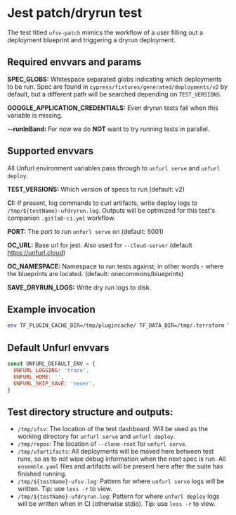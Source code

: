 # Jest patch/dryrun test

The test titled `ufsv-patch` mimics the workflow of a user filling out a deployment blueprint and triggering a dryrun deployment.

## Required envvars and params
**SPEC_GLOBS:** Whitespace separated globs indicating which deployments to be run. Spec are found in `cypress/fixtures/generated/deployments/v2` by default, but a different path will be searched depending on `TEST_VERSIONS`.

**GOOGLE_APPLICATION_CREDENTIALS:** Even dryrun tests fail when this variable is missing.

**--runInBand:** For now we do **NOT** want to try running tests in parallel.

## Supported envvars
All Unfurl environment variables pass through to `unfurl serve` and `unfurl deploy`.

**TEST_VERSIONS:** Which version of specs to run (default: v2)

**CI:** If present, log commands to curl artifacts, write deploy logs to `/tmp/${testName}-ufdryrun.log`.  Outputs will be optimized for this test's companion `.gitlab-ci.yml` workflow.

**PORT:** The port to run `unfurl serve` on (default: 5001)

**OC_URL:** Base url for jest.  Also used for `--cloud-server` (default https://unfurl.cloud)

**OC_NAMESPACE:** Namespace to run tests against; in other words - where the blueprints are located. (default: onecommons/blueprints)

**SAVE_DRYRUN_LOGS:**  Write dry run logs to disk.


## Example invocation
```bash
env TF_PLUGIN_CACHE_DIR=/tmp/plugincache/ TF_DATA_DIR=/tmp/.terraform TF_PLUGIN_CACHE_MAY_BREAK_DEPENDENCY_LOCK_FILE=1 GOOGLE_APPLICATION_CREDENTIALS=/home/onecommons/oc-staging1-6aeb4c6ec6bc.json SPEC_GLOBS='*baserow*' yarn test ufsv-patch -- --runInBand
```

## Default Unfurl envvars
```javascript
const UNFURL_DEFAULT_ENV = {
  UNFURL_LOGGING: 'trace',
  UNFURL_HOME: '',
  UNFURL_SKIP_SAVE: 'never',
}
```

## Test directory structure and outputs:
- `/tmp/ufsv`: The location of the test dashboard.  Will be used as the working directory for `unfurl serve` and `unfurl deploy`.
- `/tmp/repos`: The location of `--clone-root` for `unfurl serve`.
- `/tmp/ufartifacts`: All deployments will be moved here between test runs, so as to not wipe debug information when the next spec is run.  All `ensemble.yaml` files and artifacts will be present here after the suite has finished running.
- `/tmp/${testName}-ufsv.log`: Pattern for where `unfurl serve` logs will be written. Tip: use `less -r` to view.
- `/tmp/${testName}-ufdryrun.log`: Pattern for where `unfurl deploy` logs will be written when in CI (otherwise stdio). Tip: use `less -r` to view.
